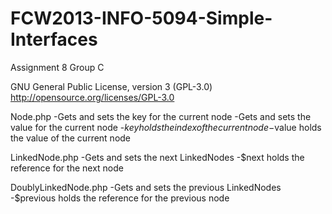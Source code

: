FCW2013-INFO-5094-Simple-Interfaces
===================================

Assignment 8 Group C

GNU General Public License, version 3 (GPL-3.0)
http://opensource.org/licenses/GPL-3.0

Node.php
-Gets and sets the key for the current node
-Gets and sets the value for the current node
-$key holds the index of the current node
-$value holds the value of the current node

LinkedNode.php
-Gets and sets the next LinkedNodes
-$next holds the reference for the next node

DoublyLinkedNode.php
-Gets and sets the previous LinkedNodes
-$previous holds the reference for the previous node

